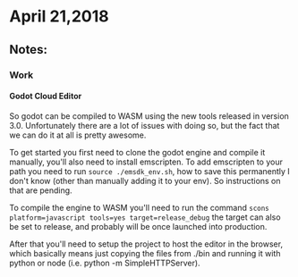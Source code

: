 # April 21,2018

## Notes:

### Work

#### Godot Cloud Editor

So godot can be compiled to WASM using the new tools released in version 3.0. Unfortunately there are a lot of issues with doing so, but the fact that we can do it at all is pretty awesome.

To get started you first need to clone the godot engine and compile it manually, you'll also need to install emscripten. To add emscripten to your path you need to run ```source ./emsdk_env.sh```, how to save this permanently I don't know (other than manually adding it to your env). So instructions on that are pending.

To compile the engine to WASM you'll need to run the command ```scons platform=javascript tools=yes target=release_debug``` the target can also be set to release, and probably will be once launched into production.

After that you'll need to setup the project to host the editor in the browser, which basically means just copying the files from ./bin and running it with python or node (i.e. python -m SimpleHTTPServer).

